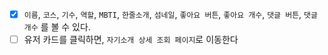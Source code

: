 - [x] `이름`, `코스`, `기수`, `역할`, `MBTI`, `한줄소개`, `섬네일`, `좋아요 버튼`, `좋아요 개수`, `댓글 버튼`, `댓글 개수` 를 볼 수 있다.
- [ ] 유저 카드를 클릭하면, `자기소개 상세 조회 페이지`로 이동한다

